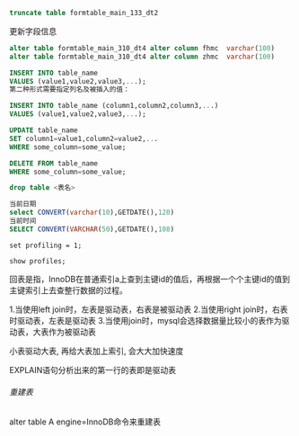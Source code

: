 ```sql
truncate table formtable_main_133_dt2
```

更新字段信息

```sql
alter table formtable_main_310_dt4 alter column fhmc  varchar(100) 
alter table formtable_main_310_dt4 alter column zhmc  varchar(100) 
```

```sql
INSERT INTO table_name
VALUES (value1,value2,value3,...);
第二种形式需要指定列名及被插入的值：

INSERT INTO table_name (column1,column2,column3,...)
VALUES (value1,value2,value3,...);

UPDATE table_name
SET column1=value1,column2=value2,...
WHERE some_column=some_value;

DELETE FROM table_name
WHERE some_column=some_value;

drop table <表名>
```



```sql
当前日期
select CONVERT(varchar(10),GETDATE(),120)
当前时间
SELECT CONVERT(VARCHAR(50),GETDATE(),108)
```





```
set profiling = 1;

show profiles;
```

回表是指，InnoDB在普通索引a上查到主键id的值后，再根据一个个主键id的值到主键索引上去查整行数据的过程。

1.当使用left join时，左表是驱动表，右表是被驱动表
2.当使用right join时，右表时驱动表，左表是驱动表
3.当使用join时，mysql会选择数据量比较小的表作为驱动表，大表作为被驱动表

小表驱动大表, 再给大表加上索引, 会大大加快速度

EXPLAIN语句分析出来的第一行的表即是驱动表



###### 重建表

alter table A engine=InnoDB命令来重建表
